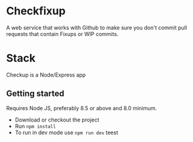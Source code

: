 # Checkfixup

A web service that works with Github to make sure you don't commit pull requests that contain Fixups or WIP commits.

# Stack
Checkup is a Node/Express app

## Getting started

Requires Node JS, preferably 8.5 or above and 8.0 minimum.

* Download or checkout the project
* Run `npm install` 
* To run in dev mode use `npm run dev`
teest
